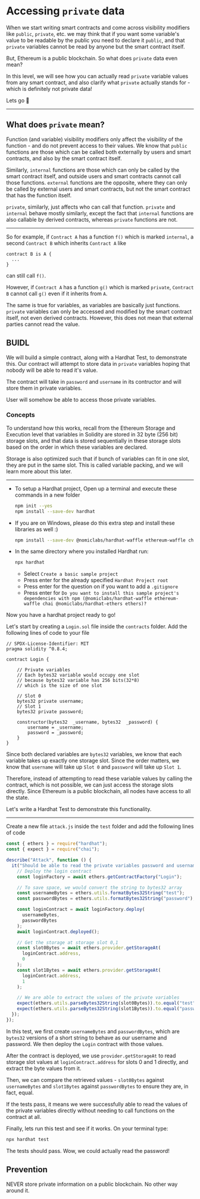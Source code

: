 # Accessing `private` data

When we start writing smart contracts and come across visibility modifiers like `public`, `private`, etc. we may think that if you want some variable's value to be readable by the public you need to declare it `public`, and that `private` variables cannot be read by anyone but the smart contract itself.

But, Ethereum is a public blockchain. So what does `private` data even mean?

In this level, we will see how you can actually read `private` variable values from any smart contract, and also clarify what `private` actually stands for - which is definitely not private data!

Lets go 🚀

---

## What does `private` mean?

Function (and variable) visibility modifiers only affect the visibility of the function - and do not prevent access to their values. We know that `public` functions are those which can be called both externally by users and smart contracts, and also by the smart contract itself.

Similarly, `internal` functions are those which can only be called by the smart contract itself, and outside users and smart contracts cannot call those functions. `external` functions are the opposite, where they can only be called by external users and smart contracts, but not the smart contract that has the function itself.

`private`, similarly, just affects who can call that function. `private` and `internal` behave mostly similarly, except the fact that `internal` functions are also callable by derived contracts, whereas `private` functions are not.

---

So for example, if `Contract A` has a function `f()` which is marked `internal`, a second `Contract B` which inherits `Contract A` like

```
contract B is A {
  ...
}
```

can still call `f()`.

However, if `Contract A` has a function `g()` which is marked `private`, `Contract B` cannot call `g()` even if it inherits from `A`.

The same is true for variables, as variables are basically just functions. `private` variables can only be accessed and modified by the smart contract itself, not even derived contracts. However, this does not mean that external parties cannot read the value.

## BUIDL

We will build a simple contract, along with a Hardhat Test, to demonstrate this. Our contract will attempt to store data in `private` variables hoping that nobody will be able to read it's value.

The contract will take in `password` and `username` in its contructor and will store them in private variables.

User will somehow be able to access those private variables.

### Concepts

To understand how this works, recall from the Ethereum Storage and Execution level that variables in Solidity are stored in 32 byte (256 bit) storage slots, and that data is stored sequentially in these storage slots based on the order in which these variables are declared.

Storage is also optimized such that if bunch of variables can fit in one slot, they are put in the same slot. This is called variable packing, and we will learn more about this later.

---

- To setup a Hardhat project, Open up a terminal and execute these commands in a new folder

  ```bash
  npm init --yes
  npm install --save-dev hardhat
  ```

- If you are on Windows, please do this extra step and install these libraries as well :)

  ```bash
  npm install --save-dev @nomiclabs/hardhat-waffle ethereum-waffle chai @nomiclabs/hardhat-ethers ethers
  ```

- In the same directory where you installed Hardhat run:

  ```bash
  npx hardhat
  ```

  - Select `Create a basic sample project`
  - Press enter for the already specified `Hardhat Project root`
  - Press enter for the question on if you want to add a `.gitignore`
  - Press enter for `Do you want to install this sample project's dependencies with npm (@nomiclabs/hardhat-waffle ethereum-waffle chai @nomiclabs/hardhat-ethers ethers)?`

Now you have a hardhat project ready to go!

Let's start by creating a `Login.sol` file inside the `contracts` folder. Add the following lines of code to your file

```solidity
// SPDX-License-Identifier: MIT
pragma solidity ^0.8.4;

contract Login {

    // Private variables
    // Each bytes32 variable would occupy one slot
    // because bytes32 variable has 256 bits(32*8)
    // which is the size of one slot

    // Slot 0
    bytes32 private username;
    // Slot 1
    bytes32 private password;

    constructor(bytes32  _username, bytes32  _password) {
        username = _username;
        password = _password;
    }
}
```

Since both declared variables are `bytes32` variables, we know that each variable takes up exactly one storage slot. Since the order matters, we know that `username` will take up `Slot 0` and `password` will take up `Slot 1`.

Therefore, instead of attempting to read these variable values by calling the contract, which is not possible, we can just access the storage slots directly. Since Ethereum is a public blockchain, all nodes have access to all the state.

Let's write a Hardhat Test to demonstrate this functionality.

---

Create a new file `attack.js` inside the `test` folder and add the following lines of code

```javascript
const { ethers } = require("hardhat");
const { expect } = require("chai");

describe("Attack", function () {
  it("Should be able to read the private variables password and username", async function () {
    // Deploy the login contract
    const loginFactory = await ethers.getContractFactory("Login");

    // To save space, we would convert the string to bytes32 array
    const usernameBytes = ethers.utils.formatBytes32String("test");
    const passwordBytes = ethers.utils.formatBytes32String("password");

    const loginContract = await loginFactory.deploy(
      usernameBytes,
      passwordBytes
    );
    await loginContract.deployed();

    // Get the storage at storage slot 0,1
    const slot0Bytes = await ethers.provider.getStorageAt(
      loginContract.address,
      0
    );
    const slot1Bytes = await ethers.provider.getStorageAt(
      loginContract.address,
      1
    );

    // We are able to extract the values of the private variables
    expect(ethers.utils.parseBytes32String(slot0Bytes)).to.equal("test");
    expect(ethers.utils.parseBytes32String(slot1Bytes)).to.equal("password");
  });
});
```

In this test, we first create `usernameBytes` and `passwordBytes`, which are `bytes32` versions of a short string to behave as our username and password. We then deploy the `Login` contract with those values.

After the contract is deployed, we use `provider.getStorageAt` to read storage slot values at `loginContract.address` for slots 0 and 1 directly, and extract the byte values from it.

Then, we can compare the retrieved values - `slot0Bytes` against `usernameBytes` and `slot1Bytes` against `passwordBytes` to ensure they are, in fact, equal.

If the tests pass, it means we were successfully able to read the values of the private variables directly without needing to call functions on the contract at all.

Finally, lets run this test and see if it works. On your terminal type:

```bash
npx hardhat test
```

The tests should pass. Wow, we could actually read the password!

## Prevention

NEVER store private information on a public blockchain. No other way around it.
